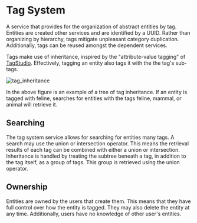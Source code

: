 # Tag System

A service that provides for the organization of abstract entities by tag. Entities are created other services and are identified by a UUID. Rather than organizing by hierarchy, tags mitigate unpleasant category duplication. Additionally, tags can be reused amongst the dependent services. 

Tags make use of inheritance, inspired by the "attribute-value tagging" of [TagStudio](https://www.youtube.com/watch?v=wTQeMkYRMcw). Effectively, tagging an entity also tags it with the the tag's sub-tags.

![tag_inheritance](https://github.com/user-attachments/assets/e891d6f8-8277-418e-b2da-6ff8025f7ad2)

In the above figure is an example of a tree of tag inheritance. If an entity is tagged with feline, searches for entities with the tags feline, mammal, or animal will retrieve it. 

## Searching

The tag system service allows for searching for entities many tags. A search may use the union or intersection operator. This means the retrieval results of each tag can be combined with either a union or intersection. Inheritance is handled by treating the subtree beneath a tag, in addition to the tag itself, as a group of tags. This group is retrieved using the union operator.

## Ownership

Entities are owned by the users that create them. This means that they have full control over how the entity is tagged. They may also delete the entity at any time. Additionally, users have no knowledge of other user's entities. 
